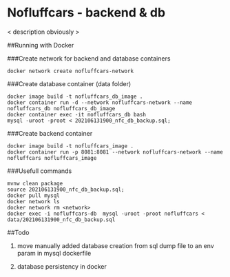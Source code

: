 # Nofluffcars - backend & db

< description obviously >

##Running with Docker

###Create network for backend and database containers
```
docker network create nofluffcars-network
```
###Create database container (data folder)
```
docker image build -t nofluffcars_db_image .
docker container run -d --network nofluffcars-network --name nofluffcars_db nofluffcars_db_image
docker container exec -it nofluffcars_db bash
mysql -uroot -proot < 202106131900_nfc_db_backup.sql;
```
###Create backend container
```
docker image build -t nofluffcars_image .
docker container run -p 8081:8081 --network nofluffcars-network --name nofluffcars nofluffcars_image
```

###Usefull commands
```
mvnw clean package
source 202106131900_nfc_db_backup.sql;
docker pull mysql
docker network ls
docker network rm <network>
docker exec -i nofluffcars-db  mysql -uroot -proot nofluffcars < data/202106131900_nfc_db_backup.sql
```

##Todo
1. move manually added database creation from sql dump file to
an env param in mysql dockerfile
   
2. database persistency in docker
